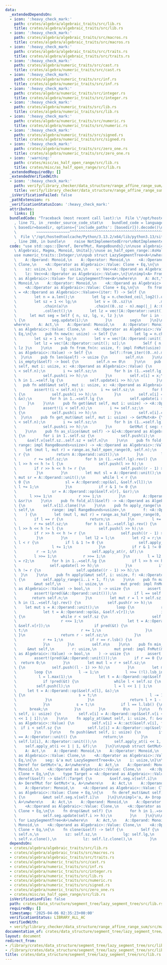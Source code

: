 ```yaml
---
data:
  _extendedDependsOn:
  - icon: ':heavy_check_mark:'
    path: crates/algebra/algebraic_traits/src/lib.rs
    title: crates/algebra/algebraic_traits/src/lib.rs
  - icon: ':heavy_check_mark:'
    path: crates/algebra/algebraic_traits/src/macros.rs
    title: crates/algebra/algebraic_traits/src/macros.rs
  - icon: ':heavy_check_mark:'
    path: crates/algebra/algebraic_traits/src/traits.rs
    title: crates/algebra/algebraic_traits/src/traits.rs
  - icon: ':heavy_check_mark:'
    path: crates/algebra/numeric_traits/src/cast.rs
    title: crates/algebra/numeric_traits/src/cast.rs
  - icon: ':heavy_check_mark:'
    path: crates/algebra/numeric_traits/src/inf.rs
    title: crates/algebra/numeric_traits/src/inf.rs
  - icon: ':heavy_check_mark:'
    path: crates/algebra/numeric_traits/src/integer.rs
    title: crates/algebra/numeric_traits/src/integer.rs
  - icon: ':heavy_check_mark:'
    path: crates/algebra/numeric_traits/src/lib.rs
    title: crates/algebra/numeric_traits/src/lib.rs
  - icon: ':heavy_check_mark:'
    path: crates/algebra/numeric_traits/src/numeric.rs
    title: crates/algebra/numeric_traits/src/numeric.rs
  - icon: ':heavy_check_mark:'
    path: crates/algebra/numeric_traits/src/signed.rs
    title: crates/algebra/numeric_traits/src/signed.rs
  - icon: ':heavy_check_mark:'
    path: crates/algebra/numeric_traits/src/zero_one.rs
    title: crates/algebra/numeric_traits/src/zero_one.rs
  - icon: ':warning:'
    path: crates/misc/as_half_open_range/src/lib.rs
    title: crates/misc/as_half_open_range/src/lib.rs
  _extendedRequiredBy: []
  _extendedVerifiedWith:
  - icon: ':heavy_check_mark:'
    path: verify/library_checker/data_structure/range_affine_range_sum/src/main.rs
    title: verify/library_checker/data_structure/range_affine_range_sum/src/main.rs
  _isVerificationFailed: false
  _pathExtension: rs
  _verificationStatusIcon: ':heavy_check_mark:'
  attributes:
    links: []
  bundledCode: "Traceback (most recent call last):\n  File \"/opt/hostedtoolcache/Python/3.13.2/x64/lib/python3.13/site-packages/onlinejudge_verify/documentation/build.py\"\
    , line 71, in _render_source_code_stat\n    bundled_code = language.bundle(stat.path,\
    \ basedir=basedir, options={'include_paths': [basedir]}).decode()\n          \
    \         ~~~~~~~~~~~~~~~^^^^^^^^^^^^^^^^^^^^^^^^^^^^^^^^^^^^^^^^^^^^^^^^^^^^^^^^^^^^^^^^^^\n\
    \  File \"/opt/hostedtoolcache/Python/3.13.2/x64/lib/python3.13/site-packages/onlinejudge_verify/languages/rust.py\"\
    , line 288, in bundle\n    raise NotImplementedError\nNotImplementedError\n"
  code: "use std::ops::{Deref, DerefMut, RangeBounds};\n\nuse algebraic_traits::{Act,\
    \ Algebraic, Magma, Monoid, Unital};\nuse as_half_open_range::AsHalfOpenRange;\n\
    use numeric_traits::Integer;\n\npub struct LazySegmentTree<A>\nwhere\n    A: Act,\n\
    \    A::Operand: Monoid,\n    A::Operator: Monoid,\n    <A::Operand as Algebraic>::Value:\
    \ Clone,\n    <A::Operator as Algebraic>::Value: Clone + Eq,\n{\n    n: usize,\n\
    \    sz: usize,\n    lg: usize,\n    v: Vec<<A::Operand as Algebraic>::Value>,\n\
    \    lz: Vec<<A::Operator as Algebraic>::Value>,\n}\n\nimpl<A> FromIterator<<A::Operand\
    \ as Algebraic>::Value> for LazySegmentTree<A>\nwhere\n    A: Act,\n    A::Operand:\
    \ Monoid,\n    A::Operator: Monoid,\n    <A::Operand as Algebraic>::Value: Clone,\n\
    \    <A::Operator as Algebraic>::Value: Clone + Eq,\n{\n    fn from_iter<T: IntoIterator<Item\
    \ = <A::Operand as Algebraic>::Value>>(iter: T) -> Self {\n        let a = iter.into_iter().collect::<Vec<_>>();\n\
    \        let n = a.len();\n        let lg = n.checked_ceil_log2().unwrap_or(0);\n\
    \        let sz = 1 << lg;\n        let v = (0..sz)\n            .map(|_| A::Operand::unit())\n\
    \            .chain(a)\n            .chain((0..sz - n).map(|_| A::Operand::unit()))\n\
    \            .collect();\n        let lz = vec![A::Operator::unit(); sz];\n  \
    \      let mut seg = Self { n, sz, lg, v, lz };\n        for i in (1..sz).rev()\
    \ {\n            seg.update(i);\n        }\n        seg\n    }\n}\n\nimpl<A> LazySegmentTree<A>\n\
    where\n    A: Act,\n    A::Operand: Monoid,\n    A::Operator: Monoid,\n    <A::Operand\
    \ as Algebraic>::Value: Clone,\n    <A::Operator as Algebraic>::Value: Clone +\
    \ Eq,\n{\n    pub fn new(n: usize) -> Self {\n        let lg = n.checked_ceil_log2().unwrap_or(0);\n\
    \        let sz = 1 << lg;\n        let v = vec![A::Operand::unit(); sz * 2];\n\
    \        let lz = vec![A::Operator::unit(); sz];\n        Self { n, sz, lg, v,\
    \ lz }\n    }\n\n    pub fn from_fn(n: usize, f: impl FnMut(usize) -> <A::Operand\
    \ as Algebraic>::Value) -> Self {\n        Self::from_iter((0..n).map(f))\n  \
    \  }\n\n    pub fn len(&self) -> usize {\n        self.n\n    }\n\n    pub fn\
    \ is_empty(&self) -> bool {\n        self.n == 0\n    }\n\n    pub fn set(&mut\
    \ self, mut i: usize, x: <A::Operand as Algebraic>::Value) {\n        assert!(i\
    \ < self.n);\n        i += self.sz;\n        for h in (1..=self.lg).rev() {\n\
    \            self.push(i >> h);\n        }\n        self.v[i] = x;\n        for\
    \ h in 1..=self.lg {\n            self.update(i >> h);\n        }\n    }\n\n \
    \   pub fn add(&mut self, mut i: usize, x: <A::Operand as Algebraic>::Value) {\n\
    \        assert!(i < self.n);\n        i += self.sz;\n        for h in (1..=self.lg).rev()\
    \ {\n            self.push(i >> h);\n        }\n        self.v[i] = A::Operand::op(&self.v[i],\
    \ &x);\n        for h in 1..=self.lg {\n            self.update(i >> h);\n   \
    \     }\n    }\n\n    pub fn get(&mut self, mut i: usize) -> <A::Operand as Algebraic>::Value\
    \ {\n        assert!(i < self.n);\n        i += self.sz;\n        for h in (1..=self.lg).rev()\
    \ {\n            self.push(i >> h);\n        }\n        self.v[i].clone()\n  \
    \  }\n\n    pub fn get_mut(&mut self, mut i: usize) -> GetMut<A> {\n        assert!(i\
    \ < self.n);\n        i += self.sz;\n        for h in (1..=self.lg).rev() {\n\
    \            self.push(i >> h);\n        }\n        GetMut { seg: self, i }\n\
    \    }\n\n    pub fn as_slice(&mut self) -> &[<A::Operand as Algebraic>::Value]\
    \ {\n        for i in 1..self.sz {\n            self.push(i);\n        }\n   \
    \     &self.v[self.sz..self.sz + self.n]\n    }\n\n    pub fn fold(&mut self,\
    \ range: impl RangeBounds<usize>) -> <A::Operand as Algebraic>::Value {\n    \
    \    let (mut l, mut r) = range.as_half_open_range(0, self.n);\n        if l ==\
    \ r {\n            return A::Operand::unit();\n        }\n        l += self.sz;\n\
    \        r += self.sz;\n        for h in (1..=self.lg).rev() {\n            if\
    \ l >> h << h != l {\n                self.push(l >> h);\n            }\n    \
    \        if r >> h << h != r {\n                self.push((r - 1) >> h);\n   \
    \         }\n        }\n        let mut sl = A::Operand::unit();\n        let\
    \ mut sr = A::Operand::unit();\n        while l < r {\n            if l & 1 !=\
    \ 0 {\n                sl = A::Operand::op(&sl, &self.v[l]);\n               \
    \ l += 1;\n            }\n            if r & 1 != 0 {\n                r -= 1;\n\
    \                sr = A::Operand::op(&self.v[r], &sr);\n            }\n      \
    \      l >>= 1;\n            r >>= 1;\n        }\n        A::Operand::op(&sl,\
    \ &sr)\n    }\n\n    pub fn fold_all(&self) -> <A::Operand as Algebraic>::Value\
    \ {\n        self.v[1].clone()\n    }\n\n    pub fn apply_range(\n        &mut\
    \ self,\n        range: impl RangeBounds<usize>,\n        f: <A::Operator as Algebraic>::Value,\n\
    \    ) {\n        let (mut l, mut r) = range.as_half_open_range(0, self.n);\n\
    \        if l == r {\n            return;\n        }\n        l += self.sz;\n\
    \        r += self.sz;\n        for h in (1..=self.lg).rev() {\n            if\
    \ l >> h << h != l {\n                self.push(l >> h);\n            }\n    \
    \        if r >> h << h != r {\n                self.push((r - 1) >> h);\n   \
    \         }\n        }\n        let l2 = l;\n        let r2 = r;\n        while\
    \ l < r {\n            if l & 1 != 0 {\n                self.apply_at(l, &f);\n\
    \                l += 1;\n            }\n            if r & 1 != 0 {\n       \
    \         r -= 1;\n                self.apply_at(r, &f);\n            }\n    \
    \        l >>= 1;\n            r >>= 1;\n        }\n        l = l2;\n        r\
    \ = r2;\n        for h in 1..=self.lg {\n            if l >> h << h != l {\n \
    \               self.update(l >> h);\n            }\n            if r >> h <<\
    \ h != r {\n                self.update((r - 1) >> h);\n            }\n      \
    \  }\n    }\n\n    pub fn apply(&mut self, i: usize, f: <A::Operator as Algebraic>::Value)\
    \ {\n        self.apply_range(i..i + 1, f);\n    }\n\n    pub fn max_right(\n\
    \        &mut self,\n        l: usize,\n        mut pred: impl FnMut(&<A::Operand\
    \ as Algebraic>::Value) -> bool,\n    ) -> usize {\n        assert!(l <= self.n);\n\
    \        assert!(pred(&A::Operand::unit()));\n        if l == self.n {\n     \
    \       return self.n;\n        }\n        let mut r = l + self.sz;\n        for\
    \ h in (1..=self.lg).rev() {\n            self.push(r >> h);\n        }\n    \
    \    let mut s = A::Operand::unit();\n        loop {\n            r >>= r.lsb_index();\n\
    \            let t = A::Operand::op(&s, &self.v[r]);\n            if !pred(&t)\
    \ {\n                while r < self.sz {\n                    self.push(r);\n\
    \                    r <<= 1;\n                    let t = A::Operand::op(&s,\
    \ &self.v[r]);\n                    if pred(&t) {\n                        s =\
    \ t;\n                        r += 1;\n                    }\n               \
    \ }\n                return r - self.sz;\n            }\n            s = t;\n\
    \            r += 1;\n            if r == r.lsb() {\n                break;\n\
    \            }\n        }\n        self.n\n    }\n\n    pub fn min_left(\n   \
    \     &mut self,\n        r: usize,\n        mut pred: impl FnMut(&<A::Operand\
    \ as Algebraic>::Value) -> bool,\n    ) -> usize {\n        assert!(r <= self.n);\n\
    \        assert!(pred(&A::Operand::unit()));\n        if r == 0 {\n          \
    \  return 0;\n        }\n        let mut l = r + self.sz;\n        for h in (1..=self.lg).rev()\
    \ {\n            self.push((l - 1) >> h);\n        }\n        let mut s = A::Operand::unit();\n\
    \        loop {\n            l -= 1;\n            l >>= (!l).lsb_index();\n  \
    \          l = l.max(1);\n            let t = A::Operand::op(&self.v[l], &s);\n\
    \            if !pred(&t) {\n                while l < self.sz {\n           \
    \         self.push(l);\n                    l = l << 1 | 1;\n               \
    \     let t = A::Operand::op(&self.v[l], &s);\n                    if pred(&t)\
    \ {\n                        s = t;\n                        l -= 1;\n       \
    \             }\n                }\n                return l + 1 - self.sz;\n\
    \            }\n            s = t;\n            if l == l.lsb() {\n          \
    \      break;\n            }\n        }\n        0\n    }\n\n    fn update(&mut\
    \ self, i: usize) {\n        self.v[i] = A::Operand::op(&self.v[i << 1], &self.v[i\
    \ << 1 | 1]);\n    }\n\n    fn apply_at(&mut self, i: usize, f: &<A::Operator\
    \ as Algebraic>::Value) {\n        self.v[i] = A::act(&self.v[i], f);\n      \
    \  if i < self.sz {\n            self.lz[i] = A::Operator::op(&self.lz[i], f);\n\
    \        }\n    }\n\n    fn push(&mut self, i: usize) {\n        if self.lz[i]\
    \ == A::Operator::unit() {\n            return;\n        }\n        let f = std::mem::replace(&mut\
    \ self.lz[i], A::Operator::unit());\n        self.apply_at(i << 1, &f);\n    \
    \    self.apply_at(i << 1 | 1, &f);\n    }\n}\n\npub struct GetMut<'a, A>\nwhere\n\
    \    A: Act,\n    A::Operand: Monoid,\n    A::Operator: Monoid,\n    <A::Operand\
    \ as Algebraic>::Value: Clone,\n    <A::Operator as Algebraic>::Value: Clone +\
    \ Eq,\n{\n    seg: &'a mut LazySegmentTree<A>,\n    i: usize,\n}\n\nimpl<'a, A>\
    \ Deref for GetMut<'a, A>\nwhere\n    A: Act,\n    A::Operand: Monoid,\n    A::Operator:\
    \ Monoid,\n    <A::Operand as Algebraic>::Value: Clone,\n    <A::Operator as Algebraic>::Value:\
    \ Clone + Eq,\n{\n    type Target = <A::Operand as Algebraic>::Value;\n\n    fn\
    \ deref(&self) -> &Self::Target {\n        &self.seg.v[self.i]\n    }\n}\n\nimpl<'a,\
    \ A> DerefMut for GetMut<'a, A>\nwhere\n    A: Act,\n    A::Operand: Monoid,\n\
    \    A::Operator: Monoid,\n    <A::Operand as Algebraic>::Value: Clone,\n    <A::Operator\
    \ as Algebraic>::Value: Clone + Eq,\n{\n    fn deref_mut(&mut self) -> &mut Self::Target\
    \ {\n        &mut self.seg.v[self.i]\n    }\n}\n\nimpl<'a, A> Drop for GetMut<'a,\
    \ A>\nwhere\n    A: Act,\n    A::Operand: Monoid,\n    A::Operator: Monoid,\n\
    \    <A::Operand as Algebraic>::Value: Clone,\n    <A::Operator as Algebraic>::Value:\
    \ Clone + Eq,\n{\n    fn drop(&mut self) {\n        for h in 1..=self.seg.lg {\n\
    \            self.seg.update(self.i >> h);\n        }\n    }\n}\n\nimpl<A> Clone\
    \ for LazySegmentTree<A>\nwhere\n    A: Act,\n    A::Operand: Monoid,\n    A::Operator:\
    \ Monoid,\n    <A::Operand as Algebraic>::Value: Clone,\n    <A::Operator as Algebraic>::Value:\
    \ Clone + Eq,\n{\n    fn clone(&self) -> Self {\n        Self {\n            n:\
    \ self.n,\n            sz: self.sz,\n            lg: self.lg,\n            v:\
    \ self.v.clone(),\n            lz: self.lz.clone(),\n        }\n    }\n}\n"
  dependsOn:
  - crates/algebra/algebraic_traits/src/lib.rs
  - crates/algebra/algebraic_traits/src/macros.rs
  - crates/algebra/algebraic_traits/src/traits.rs
  - crates/algebra/numeric_traits/src/cast.rs
  - crates/algebra/numeric_traits/src/inf.rs
  - crates/algebra/numeric_traits/src/integer.rs
  - crates/algebra/numeric_traits/src/lib.rs
  - crates/algebra/numeric_traits/src/numeric.rs
  - crates/algebra/numeric_traits/src/signed.rs
  - crates/algebra/numeric_traits/src/zero_one.rs
  - crates/misc/as_half_open_range/src/lib.rs
  isVerificationFile: false
  path: crates/data_structure/segment_tree/lazy_segment_tree/src/lib.rs
  requiredBy: []
  timestamp: '2025-04-06 02:35:23+00:00'
  verificationStatus: LIBRARY_ALL_AC
  verifiedWith:
  - verify/library_checker/data_structure/range_affine_range_sum/src/main.rs
documentation_of: crates/data_structure/segment_tree/lazy_segment_tree/src/lib.rs
layout: document
redirect_from:
- /library/crates/data_structure/segment_tree/lazy_segment_tree/src/lib.rs
- /library/crates/data_structure/segment_tree/lazy_segment_tree/src/lib.rs.html
title: crates/data_structure/segment_tree/lazy_segment_tree/src/lib.rs
---
```

